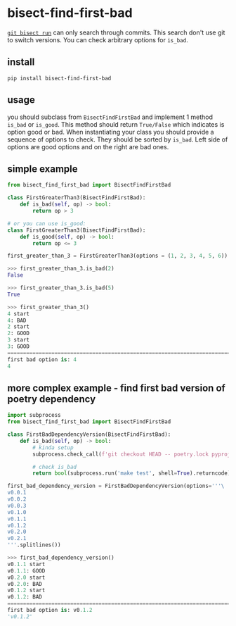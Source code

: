 # bisect-find-first-bad
[`git bisect run`](https://git-scm.com/docs/git-bisect#_bisect_run) can only search through commits.
This search don't use git to switch versions. You can check arbitrary options for `is_bad`.

## install
```
pip install bisect-find-first-bad
```

## usage
you should subclass from `BisectFindFirstBad` and implement 1 method `is_bad` or `is_good`.
This method should return `True/False` which indicates is option good or bad.
When instantiating your class you should provide a sequence of options to check. They should be sorted by `is_bad`. Left side of options are good options and on the right are bad ones.


## simple example
```py
from bisect_find_first_bad import BisectFindFirstBad

class FirstGreaterThan3(BisectFindFirstBad):
    def is_bad(self, op) -> bool:
        return op > 3

# or you can use is_good:
class FirstGreaterThan3(BisectFindFirstBad):
    def is_good(self, op) -> bool:
        return op <= 3

first_greater_than_3 = FirstGreaterThan3(options = (1, 2, 3, 4, 5, 6))
```

```py
>>> first_greater_than_3.is_bad(2)
False

>>> first_greater_than_3.is_bad(5)
True

>>> first_greater_than_3()
4 start
4: BAD
2 start
2: GOOD
3 start
3: GOOD
====================================================================================================
first bad option is: 4
4
```


## more complex example - find first bad version of poetry dependency
```py
import subprocess
from bisect_find_first_bad import BisectFindFirstBad

class FirstBadDependencyVersion(BisectFindFirstBad):
    def is_bad(self, op) -> bool:
        # kinda setup
        subprocess.check_call(f'git checkout HEAD -- poetry.lock pyproject.toml && poetry add "my_library=={op}"', shell=True)

        # check is_bad
        return bool(subprocess.run('make test', shell=True).returncode)

first_bad_dependency_version = FirstBadDependencyVersion(options='''\
v0.0.1
v0.0.2
v0.0.3
v0.1.0
v0.1.1
v0.1.2
v0.2.0
v0.2.1
'''.splitlines())
```

```py
>>> first_bad_dependency_version()
v0.1.1 start
v0.1.1: GOOD
v0.2.0 start
v0.2.0: BAD
v0.1.2 start
v0.1.2: BAD
====================================================================================================
first bad option is: v0.1.2
'v0.1.2'
```
